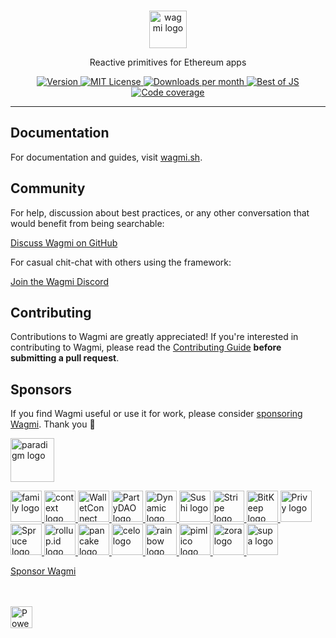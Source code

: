 <br>

<p align="center">
  <a href="https://wagmi.sh">
    <picture>
      <source media="(prefers-color-scheme: dark)" srcset="https://raw.githubusercontent.com/wevm/.github/main/content/logo-dark.svg">
      <img alt="wagmi logo" src="https://raw.githubusercontent.com/wevm/.github/main/content/logo-light.svg" width="auto" height="60">
    </picture>
  </a>
</p>

<p align="center">
  Reactive primitives for Ethereum apps
<p>

<p align="center">
  <a href="https://www.npmjs.com/package/wagmi">
    <picture>
      <source media="(prefers-color-scheme: dark)" srcset="https://img.shields.io/npm/v/wagmi?colorA=21262d&colorB=21262d">
      <img src="https://img.shields.io/npm/v/wagmi?colorA=f6f8fa&colorB=f6f8fa" alt="Version">
    </picture>
  </a>
  <a href="https://github.com/wevm/wagmi/blob/main/LICENSE">
    <picture>
      <source media="(prefers-color-scheme: dark)" srcset="https://img.shields.io/npm/l/wagmi?colorA=21262d&colorB=21262d">
      <img src="https://img.shields.io/npm/l/wagmi?colorA=f6f8fa&colorB=f6f8fa" alt="MIT License">
    </picture>
  </a>
  <a href="https://www.npmjs.com/package/wagmi">
    <picture>
      <source media="(prefers-color-scheme: dark)" srcset="https://img.shields.io/npm/dm/wagmi?colorA=21262d&colorB=21262d">
      <img src="https://img.shields.io/npm/dm/wagmi?colorA=f6f8fa&colorB=f6f8fa" alt="Downloads per month">
    </picture>
  </a>
  <a href="https://bestofjs.org/projects/wagmi">
    <picture>
      <source media="(prefers-color-scheme: dark)" srcset="https://img.shields.io/endpoint?colorA=21262d&colorB=21262d&url=https://bestofjs-serverless.now.sh/api/project-badge?fullName=wevm%2Fviem%26since=daily">
      <img src="https://img.shields.io/endpoint?colorA=f6f8fa&colorB=f6f8fa&url=https://bestofjs-serverless.now.sh/api/project-badge?fullName=wevm%2Fviem%26since=daily" alt="Best of JS">
    </picture>
  </a>
  <a href="https://app.codecov.io/gh/wevm/wagmi">
    <picture>
      <source media="(prefers-color-scheme: dark)" srcset="https://img.shields.io/codecov/c/github/wevm/wagmi?colorA=21262d&colorB=21262d">
      <img src="https://img.shields.io/codecov/c/github/wevm/wagmi?colorA=f6f8fa&colorB=f6f8fa" alt="Code coverage">
    </picture>
  </a>
</p>

---

## Documentation

For documentation and guides, visit [wagmi.sh](https://beta.wagmi.sh).

## Community

For help, discussion about best practices, or any other conversation that would benefit from being searchable:

[Discuss Wagmi on GitHub](https://github.com/wevm/wagmi/discussions)

For casual chit-chat with others using the framework:

[Join the Wagmi Discord](https://discord.gg/SghfWBKexF)

## Contributing

Contributions to Wagmi are greatly appreciated! If you're interested in contributing to Wagmi, please read the [Contributing Guide](https://beta.wagmi.sh/dev/contributing) **before submitting a pull request**.

## Sponsors

If you find Wagmi useful or use it for work, please consider [sponsoring Wagmi](https://github.com/sponsors/wevm?metadata_campaign=gh_readme_support). Thank you 🙏

<a href="https://paradigm.xyz">
  <picture>
    <source media="(prefers-color-scheme: dark)" srcset="https://raw.githubusercontent.com/wevm/.github/main/content/sponsors/paradigm-dark.svg">
    <img alt="paradigm logo" src="https://raw.githubusercontent.com/wevm/.github/main/content/sponsors/paradigm-light.svg" width="auto" height="70">
  </picture>
</a>

<br>

<p>
  <a href="https://twitter.com/family">
    <picture>
      <source media="(prefers-color-scheme: dark)" srcset="https://raw.githubusercontent.com/wevm/.github/main/content/sponsors/family-dark.svg">
      <img alt="family logo" src="https://raw.githubusercontent.com/wevm/.github/main/content/sponsors/family-light.svg" width="auto" height="50">
    </picture>
  </a>
  <a href="https://twitter.com/context">
    <picture>
      <source media="(prefers-color-scheme: dark)" srcset="https://raw.githubusercontent.com/wevm/.github/main/content/sponsors/context-dark.svg">
      <img alt="context logo" src="https://raw.githubusercontent.com/wevm/.github/main/content/sponsors/context-light.svg" width="auto" height="50">
    </picture>
  </a>
  <a href="https://walletconnect.com">
    <picture>
      <source media="(prefers-color-scheme: dark)" srcset="https://raw.githubusercontent.com/wevm/.github/main/content/sponsors/walletconnect-dark.svg">
      <img alt="WalletConnect logo" src="https://raw.githubusercontent.com/wevm/.github/main/content/sponsors/walletconnect-light.svg" width="auto" height="50">
    </picture>
  </a>
  <a href="https://twitter.com/prtyDAO">
    <picture>
      <source media="(prefers-color-scheme: dark)" srcset="https://raw.githubusercontent.com/wevm/.github/main/content/sponsors/partydao-dark.svg">
      <img alt="PartyDAO logo" src="https://raw.githubusercontent.com/wevm/.github/main/content/sponsors/partydao-light.svg" width="auto" height="50">
    </picture>
  </a>
  <a href="https://dynamic.xyz">
    <picture>
      <source media="(prefers-color-scheme: dark)" srcset="https://raw.githubusercontent.com/wevm/.github/main/content/sponsors/dynamic-dark.svg">
      <img alt="Dynamic logo" src="https://raw.githubusercontent.com/wevm/.github/main/content/sponsors/dynamic-light.svg" width="auto" height="50">
    </picture>
  </a>
  <a href="https://sushi.com">
    <picture>
      <source media="(prefers-color-scheme: dark)" srcset="https://raw.githubusercontent.com/wevm/.github/main/content/sponsors/sushi-dark.svg">
      <img alt="Sushi logo" src="https://raw.githubusercontent.com/wevm/.github/main/content/sponsors/sushi-light.svg" width="auto" height="50">
    </picture>
  </a>
  <a href="https://stripe.com">
    <picture>
      <source media="(prefers-color-scheme: dark)" srcset="https://raw.githubusercontent.com/wevm/.github/main/content/sponsors/stripe-dark.svg">
      <img alt="Stripe logo" src="https://raw.githubusercontent.com/wevm/.github/main/content/sponsors/stripe-light.svg" width="auto" height="50">
    </picture>
  </a>
  <a href="https://bitkeep.com">
    <picture>
      <source media="(prefers-color-scheme: dark)" srcset="https://raw.githubusercontent.com/wevm/.github/main/content/sponsors/bitkeep-dark.svg">
      <img alt="BitKeep logo" src="https://raw.githubusercontent.com/wevm/.github/main/content/sponsors/bitkeep-light.svg" width="auto" height="50">
    </picture>
  </a>
  <a href="https://www.privy.io">
    <picture>
      <source media="(prefers-color-scheme: dark)" srcset="https://raw.githubusercontent.com/wevm/.github/main/content/sponsors/privy-dark.svg">
      <img alt="Privy logo" src="https://raw.githubusercontent.com/wevm/.github/main/content/sponsors/privy-light.svg" width="auto" height="50">
    </picture>
  </a>
  <a href="https://www.spruceid.com">
    <picture>
      <source media="(prefers-color-scheme: dark)" srcset="https://raw.githubusercontent.com/wevm/.github/main/content/sponsors/spruce-dark.svg">
      <img alt="Spruce logo" src="https://raw.githubusercontent.com/wevm/.github/main/content/sponsors/spruce-light.svg" width="auto" height="50">
    </picture>
  </a>
  <a href="https://rollup.id">
    <picture>
      <source media="(prefers-color-scheme: dark)" srcset="https://raw.githubusercontent.com/wevm/.github/main/content/sponsors/rollup.id-dark.svg">
      <img alt="rollup.id logo" src="https://raw.githubusercontent.com/wevm/.github/main/content/sponsors/rollup.id-light.svg" width="auto" height="50">
    </picture>
  </a>
  <a href="https://pancakeswap.finance/">
    <picture>
      <source media="(prefers-color-scheme: dark)" srcset="https://raw.githubusercontent.com/wevm/.github/main/content/sponsors/pancake-dark.svg">
      <img alt="pancake logo" src="https://raw.githubusercontent.com/wevm/.github/main/content/sponsors/pancake-light.svg" width="auto" height="50">
    </picture>
  </a>
  <a href="https://celo.org">
    <picture>
      <source media="(prefers-color-scheme: dark)" srcset="https://raw.githubusercontent.com/wevm/.github/main/content/sponsors/celo-dark.svg">
      <img alt="celo logo" src="https://raw.githubusercontent.com/wevm/.github/main/content/sponsors/celo-light.svg" width="auto" height="50">
    </picture>
  </a>
  <a href="https://rainbow.me">
    <picture>
      <source media="(prefers-color-scheme: dark)" srcset="https://raw.githubusercontent.com/wevm/.github/main/content/sponsors/rainbow-dark.svg">
      <img alt="rainbow logo" src="https://raw.githubusercontent.com/wevm/.github/main/content/sponsors/rainbow-light.svg" width="auto" height="50">
    </picture>
  </a>
  <a href="https://pimlico.io">
    <picture>
      <source media="(prefers-color-scheme: dark)" srcset="https://raw.githubusercontent.com/wevm/.github/main/content/sponsors/pimlico-dark.svg">
      <img alt="pimlico logo" src="https://raw.githubusercontent.com/wevm/.github/main/content/sponsors/pimlico-light.svg" width="auto" height="50">
    </picture>
  </a>
  <a href="https://zora.co">
    <picture>
      <source media="(prefers-color-scheme: dark)" srcset="https://raw.githubusercontent.com/wevm/.github/main/content/sponsors/zora-dark.svg">
      <img alt="zora logo" src="https://raw.githubusercontent.com/wevm/.github/main/content/sponsors/zora-light.svg" width="auto" height="50">
    </picture>
  </a>
  <a href="https://twitter.com/supafinance">
    <picture>
      <source media="(prefers-color-scheme: dark)" srcset="https://raw.githubusercontent.com/wevm/.github/main/content/sponsors/supa-dark.svg">
      <img alt="supa logo" src="https://raw.githubusercontent.com/wevm/.github/main/content/sponsors/supa-light.svg" width="auto" height="50">
    </picture>
  </a>
</p>

[Sponsor Wagmi](https://github.com/sponsors/wevm?metadata_campaign=gh_readme_support_bottom)

<br />
<br />

<a href="https://vercel.com/?utm_source=wevm&utm_campaign=oss">
  <img src="https://www.datocms-assets.com/31049/1618983297-powered-by-vercel.svg" alt="Powered by Vercel" height="35">
</a>
